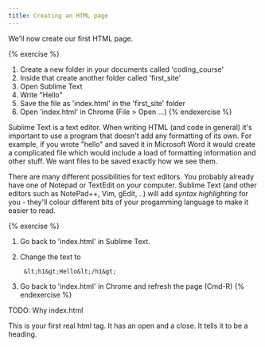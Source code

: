```yaml
---
title: Creating an HTML page
---
```


We'll now create our first HTML page.

{% exercise %}
1. Create a new folder in your documents called 'coding_course'
2. Inside that create another folder called 'first_site'
3. Open Sublime Text
4. Write "Hello"
5. Save the file as 'index.html' in the 'first_site' folder
6. Open 'index.html' in Chrome (File > Open ...)
{% endexercise %}

Sublime Text is a text editor. When writing HTML (and code in general) it's important to use a program that doesn't add any formatting of its own. For example, if you wrote "hello" and saved it in Microsoft Word it would create a complicated file which would include a load of formatting information and other stuff. We want files to be saved exactly how we see them.

There are many different possibilities for text editors. You probably already have one of Notepad or TextEdit on your computer. Sublime Text (and other editors such as NotePad++, Vim, gEdit, ..) will add _syntax highlighting_ for you - they'll colour different bits of your progamming language to make it easier to read.

{% exercise %}
1. Go back to 'index.html' in Sublime Text.
2. Change the text to

		&lt;h1&gt;Hello&lt;/h1&gt;

3. Go back to 'index.html' in Chrome and refresh the page (Cmd-R)
{% endexercise %}

TODO: Why index.html

This is your first real html tag. It has an open and a close. It tells it to be a heading.
